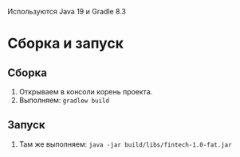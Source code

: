Используются Java 19 и Gradle 8.3

# Сборка и запуск

## Сборка

1. Открываем в консоли корень проекта.
2. Выполняем: 
    ``gradlew build``

## Запуск
1. Там же выполняем: ``java -jar build/libs/fintech-1.0-fat.jar``